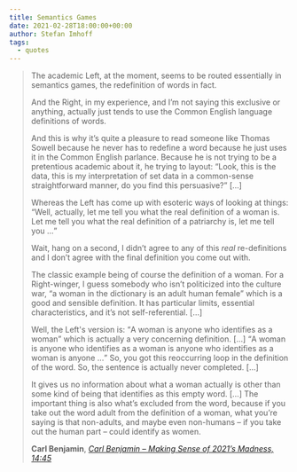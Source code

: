 ```yaml
---
title: Semantics Games
date: 2021-02-28T18:00:00+00:00
author: Stefan Imhoff
tags:
  - quotes
---
```


> The academic Left, at the moment, seems to be routed essentially in semantics games, the redefinition of words in fact.
>
> And the Right, in my experience, and I’m not saying this exclusive or anything, actually just tends to use the Common English language definitions of words.
>
> And this is why it’s quite a pleasure to read someone like Thomas Sowell because he never has to redefine a word because he just uses it in the Common English parlance. Because he is not trying to be a pretentious academic about it, he trying to layout: <q>Look, this is the data, this is my interpretation of set data in a common-sense straightforward manner, do you find this persuasive?</q> […]
>
> Whereas the Left has come up with esoteric ways of looking at things: <q>Well, actually, let me tell you what the real definition of a woman is. Let me tell you what the real definition of a patriarchy is, let me tell you …</q>
>
> Wait, hang on a second, I didn’t agree to any of this _real_ re-definitions and I don’t agree with the final definition you come out with.
>
> The classic example being of course the definition of a woman. For a Right-winger, I guess somebody who isn’t politicized into the culture war, <q>a woman in the dictionary is an adult human female</q> which is a good and sensible definition. It has particular limits, essential characteristics, and it’s not self-referential. […]
>
> Well, the Left's version is: <q>A woman is anyone who identifies as a woman</q> which is actually a very concerning definition. […] <q>A woman is anyone who identifies as a woman is anyone who identifies as a woman is anyone …</q> So, you got this reoccurring loop in the definition of the word. So, the sentence is actually never completed. […]
>
> It gives us no information about what a woman actually is other than some kind of being that identifies as this empty word. […] The important thing is also what’s excluded from the word, because if you take out the word adult from the definition of a woman, what you’re saying is that non-adults, and maybe even non-humans – if you take out the human part – could identify as women.
>
> **Carl Benjamin**, _[Carl Benjamin – Making Sense of 2021’s Madness, 14:45](https://podcasts.apple.com/de/podcast/modern-wisdom/id1347973549?i=1000508156657)_
